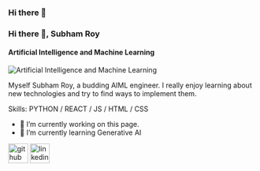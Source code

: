 ### Hi there 👋

### Hi there 👋, Subham Roy
#### Artificial Intelligence and Machine Learning
![Artificial Intelligence and Machine Learning]([https://www.canva.com/design/DAFw23OvANs/pTZxf6EsLkNyrwjcvQ_2ZA/edit?utm_content=DAFw23OvANs&utm_campaign=designshare&utm_medium=link2&utm_source=sharebutton](https://github.com/mikeenforcer/mikeenforcer/blob/main/Black%20and%20Red%20Gradient%20Professional%20LinkedIn%20Banner.png))

Myself Subham Roy, a budding AIML engineer. I really enjoy learning about new technologies and try to find ways to implement them.

Skills: PYTHON / REACT / JS / HTML / CSS

- 🔭 I’m currently working on this page. 
- 🌱 I’m currently learning Generative AI 


[<img src='https://cdn.jsdelivr.net/npm/simple-icons@3.0.1/icons/github.svg' alt='github' height='40'>](https://github.com/mikeenforcer)  [<img src='https://cdn.jsdelivr.net/npm/simple-icons@3.0.1/icons/linkedin.svg' alt='linkedin' height='40'>](https://www.linkedin.com/in/subham-roy-374023258/)  

